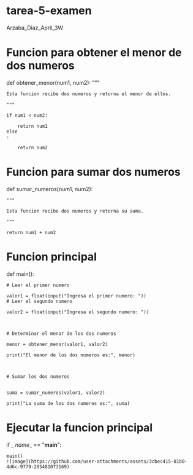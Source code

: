 # tarea-5-examen
Arzaba_Diaz_April_3W
# Funcion para obtener el menor de dos numeros
def obtener_menor(num1, num2):
    """
    
    Esta funcion recibe dos numeros y retorna el menor de ellos.
    
    """
    
    if num1 < num2:
    
        return num1
    else
    :
    
        return num2



# Funcion para sumar dos numeros

def sumar_numeros(num1, num2):

    """
    
    Esta funcion recibe dos numeros y retorna su suma.
    
    """
    
    return num1 + num2



# Funcion principal

def main():

    # Leer el primer numero
    
    valor1 = float(input("Ingresa el primer numero: "))
    # Leer el segundo numero
    
    valor2 = float(input("Ingresa el segundo numero: "))



    # Determinar el menor de los dos numeros
    
    menor = obtener_menor(valor1, valor2)
    
    print("El menor de los dos numeros es:", menor)



    # Sumar los dos numeros
    
    
    suma = sumar_numeros(valor1, valor2)
    
    print("La suma de los dos numeros es:", suma)

# Ejecutar la funcion principal
if _
_name__ == "__main__":

    main()
    ![image](https://github.com/user-attachments/assets/3cbec415-81b0-4d6c-9779-205481073169)





